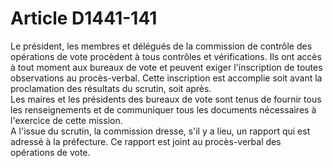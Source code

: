 # Article D1441-141

  
Le président, les membres et délégués de la commission de contrôle des opérations de vote procèdent à tous contrôles et vérifications. Ils ont accès à tout moment aux bureaux de vote et peuvent exiger l'inscription de toutes observations au procès-verbal. Cette inscription est accomplie soit avant la proclamation des résultats du scrutin, soit après.   
Les maires et les présidents des bureaux de vote sont tenus de fournir tous les renseignements et de communiquer tous les documents nécessaires à l'exercice de cette mission.   
A l'issue du scrutin, la commission dresse, s'il y a lieu, un rapport qui est adressé à la préfecture. Ce rapport est joint au procès-verbal des opérations de vote.